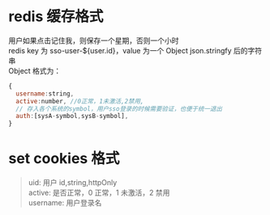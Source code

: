 # redis 缓存格式

用户如果点击记住我，则保存一个星期，否则一个小时  
redis key 为 sso-user-${user.id}，value 为一个 Object json.stringfy 后的字符串  
Object 格式为：

```javascript
{
  username:string,
  active:number, //0正常，1未激活,2禁用,
  // 存入各个系统的symbol，用户sso登录的时候需要验证，也便于统一退出
  auth:[sysA-symbol,sysB-symbol],
}
```

# set cookies 格式

> uid: 用户 id,string,httpOnly  
> active: 是否正常，0 正常，1 未激活，2 禁用  
> username: 用户登录名
